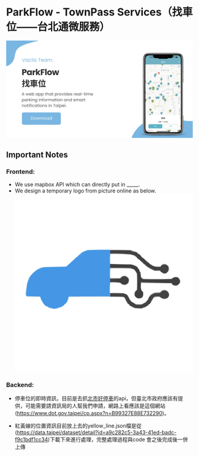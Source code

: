 # ParkFlow - TownPass Services（找車位——台北通微服務）

![ParkFlow Preview](https://raw.githubusercontent.com/vaclisinc/vaclis-TownPass-Services/24ec17c43d856ad05349fb072df98daaa7e2178c/parkflow_preview.jpg)

## Important Notes
### Frontend:
- We use mapbox API which can directly put in _____.
- We design a temporary logo from picture online as below.
![ParkFlow Preview](https://raw.githubusercontent.com/taipei-doit/townpass2024-parking/refs/heads/main/icon_park_flow.svg?token=GHSAT0AAAAAACIEVZAQX4EFLP4NAY2KLRU4ZYDXNCQ)

### Backend:
- 停車位的即時資訊，目前是去抓[北市好停車](https://itaipeiparking.pma.gov.taipei/)的api，但臺北市政府應該有提供，可能需要請資訊局的人幫我們申請，網路上看應該是這個網站(https://www.dot.gov.taipei/cp.aspx?n=B99327E88E732290)。

- 紅黃線的位置資訊目前放上去的yellow_line.json檔是從(https://data.taipei/dataset/detail?id=a9c282c5-3a43-41ed-badc-f9c1bdf1cc34)下載下來進行處理，完整處理過程與code
會之後完成後一併上傳